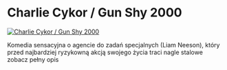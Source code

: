 Charlie Cykor / Gun Shy 2000 
=============
[![Charlie Cykor / Gun Shy 2000 ](http://vidos.pl/images/player.gif)](http://vidos.pl/charlie-cykor-gun-shy-2000)

 Komedia sensacyjna o agencie do zadań specjalnych (Liam Neeson), który przed najbardziej ryzykowną akcją swojego życia traci nagle stalowe zobacz pełny opis
